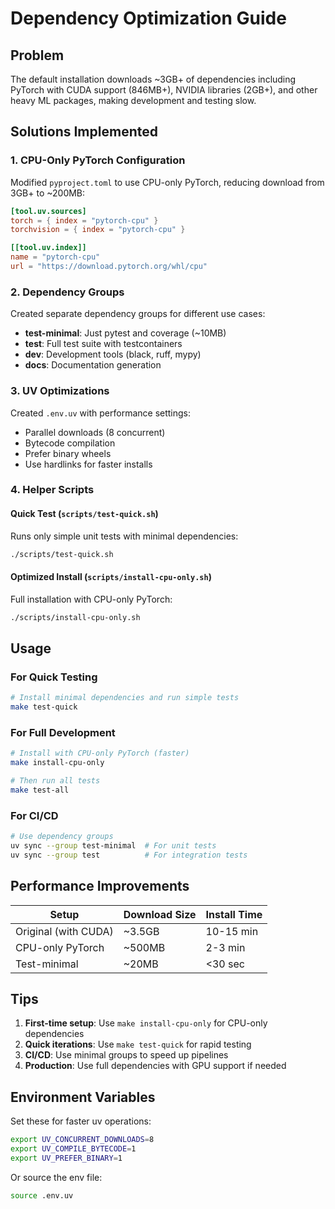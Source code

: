 # Dependency Optimization Guide

## Problem
The default installation downloads ~3GB+ of dependencies including PyTorch with CUDA support (846MB+), NVIDIA libraries (2GB+), and other heavy ML packages, making development and testing slow.

## Solutions Implemented

### 1. CPU-Only PyTorch Configuration
Modified `pyproject.toml` to use CPU-only PyTorch, reducing download from 3GB+ to ~200MB:

```toml
[tool.uv.sources]
torch = { index = "pytorch-cpu" }
torchvision = { index = "pytorch-cpu" }

[[tool.uv.index]]
name = "pytorch-cpu"
url = "https://download.pytorch.org/whl/cpu"
```

### 2. Dependency Groups
Created separate dependency groups for different use cases:

- **test-minimal**: Just pytest and coverage (~10MB)
- **test**: Full test suite with testcontainers
- **dev**: Development tools (black, ruff, mypy)
- **docs**: Documentation generation

### 3. UV Optimizations
Created `.env.uv` with performance settings:
- Parallel downloads (8 concurrent)
- Bytecode compilation
- Prefer binary wheels
- Use hardlinks for faster installs

### 4. Helper Scripts

#### Quick Test (`scripts/test-quick.sh`)
Runs only simple unit tests with minimal dependencies:
```bash
./scripts/test-quick.sh
```

#### Optimized Install (`scripts/install-cpu-only.sh`)
Full installation with CPU-only PyTorch:
```bash
./scripts/install-cpu-only.sh
```

## Usage

### For Quick Testing
```bash
# Install minimal dependencies and run simple tests
make test-quick
```

### For Full Development
```bash
# Install with CPU-only PyTorch (faster)
make install-cpu-only

# Then run all tests
make test-all
```

### For CI/CD
```bash
# Use dependency groups
uv sync --group test-minimal  # For unit tests
uv sync --group test          # For integration tests
```

## Performance Improvements

| Setup | Download Size | Install Time |
|-------|--------------|--------------|
| Original (with CUDA) | ~3.5GB | 10-15 min |
| CPU-only PyTorch | ~500MB | 2-3 min |
| Test-minimal | ~20MB | <30 sec |

## Tips

1. **First-time setup**: Use `make install-cpu-only` for CPU-only dependencies
2. **Quick iterations**: Use `make test-quick` for rapid testing
3. **CI/CD**: Use minimal groups to speed up pipelines
4. **Production**: Use full dependencies with GPU support if needed

## Environment Variables

Set these for faster uv operations:
```bash
export UV_CONCURRENT_DOWNLOADS=8
export UV_COMPILE_BYTECODE=1
export UV_PREFER_BINARY=1
```

Or source the env file:
```bash
source .env.uv
```